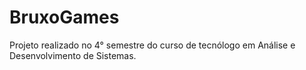 # BruxoGames
Projeto realizado no 4° semestre do curso de tecnólogo em Análise e Desenvolvimento de Sistemas.
